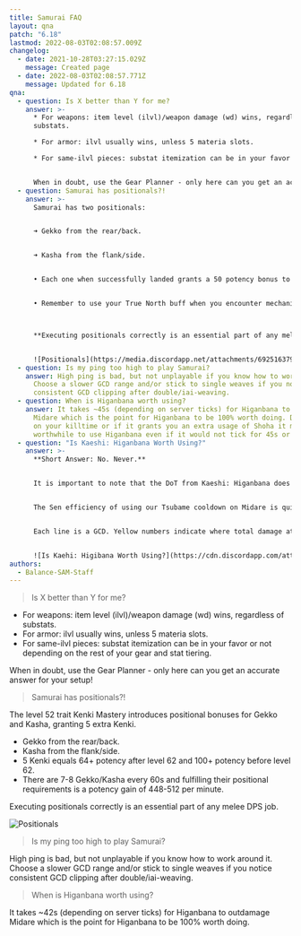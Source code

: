 ```yaml
---
title: Samurai FAQ
layout: qna
patch: "6.18"
lastmod: 2022-08-03T02:08:57.009Z
changelog:
  - date: 2021-10-28T03:27:15.029Z
    message: Created page
  - date: 2022-08-03T02:08:57.771Z
    message: Updated for 6.18
qna:
  - question: Is X better than Y for me?
    answer: >-
      * For weapons: item level (ilvl)/weapon damage (wd) wins, regardless of
      substats.

      * For armor: ilvl usually wins, unless 5 materia slots.

      * For same-ilvl pieces: substat itemization can be in your favor or not depending on the rest of your gear and stat tiering.


      When in doubt, use the Gear Planner - only here can you get an accurate answer for **your** setup!
  - question: Samurai has positionals?!
    answer: >-
      Samurai has two positionals:


      ➜ Gekko from the rear/back.


      ➜ Kasha from the flank/side.


      • Each one when successfully landed grants a 50 potency bonus to the base combo potency. Given the overall usage of ~7 positionals every 60s, this equates to a 350 potency gain every minute.


      • Remember to use your True North buff when you encounter mechanics that make you unable to properly execute your positionals.



      **Executing positionals correctly is an essential part of any melee DPS job!**


      ![Positionals](https://media.discordapp.net/attachments/692516379848343654/797869644261621810/Positionals.png "SAM Positionals Graphic")
  - question: Is my ping too high to play Samurai?
    answer: High ping is bad, but not unplayable if you know how to work around it.
      Choose a slower GCD range and/or stick to single weaves if you notice
      consistent GCD clipping after double/iai-weaving.
  - question: When is Higanbana worth using?
    answer: It takes ~45s (depending on server ticks) for Higanbana to outdamage
      Midare which is the point for Higanbana to be 100% worth doing. Depending
      on your killtime or if it grants you an extra usage of Shoha it may be
      worthwhile to use Higanbana even if it would not tick for 45s or more.
  - question: "Is Kaeshi: Higanbana Worth Using?"
    answer: >-
      **Short Answer: No. Never.**


      It is important to note that the DoT from Kaeshi: Higanbana does not stack with the DoT from regular Higanbana. This makes it obvious from even a cursory glance at the tooltip that it has no use case in single-target situations. What might not be obvious though is that, in fact, Kaeshi: Higanbana has no use case in any situation - ever.


      The Sen efficiency of using our Tsubame cooldown on Midare is quite literally impossible to beat. In short, it is always better to use Tsubame on Kaeshi: Setsugekka and then apply a manual Higanbana to our second target than it is to ever use Kaeshi: Higanbana because it costs just three GCDs to do so compared to the nine to fire off another Midare. I have created a simple potency table to illustrate how this works.


      Each line is a GCD. Yellow numbers indicate where total damage at that GCD is equal between rotations. Red numbers mean that rotation is underperforming compared to the other. And green numbers mean that rotation is outperforming the other.


      ![Is Kaehi: Higibana Worth Using?](https://cdn.discordapp.com/attachments/752334526449057853/884903581537427466/unknown.png)
authors:
  - Balance-SAM-Staff
---
```

> Is X better than Y for me?

* For weapons: item level (ilvl)/weapon damage (wd) wins, regardless of substats.
* For armor: ilvl usually wins, unless 5 materia slots.
* For same-ilvl pieces: substat itemization can be in your favor or not depending on the rest of your gear and stat tiering.

When in doubt, use the Gear Planner - only here can you get an accurate answer for your setup!

> Samurai has positionals?!

The level 52 trait Kenki Mastery introduces positional bonuses for Gekko and Kasha, granting 5 extra Kenki.

* Gekko from the rear/back.
* Kasha from the flank/side.
* 5 Kenki equals 64+ potency after level 62 and 100+ potency before level 62.
* There are 7-8 Gekko/Kasha every 60s and fulfilling their positional requirements is a potency gain of 448-512 per minute.

Executing positionals correctly is an essential part of any melee DPS job.

![Positionals](https://media.discordapp.net/attachments/692516379848343654/797869644261621810/Positionals.png "SAM Positionals Graphic")

> Is my ping too high to play Samurai?

High ping is bad, but not unplayable if you know how to work around it. Choose a slower GCD range and/or stick to single weaves if you notice consistent GCD clipping after double/iai-weaving.

> When is Higanbana worth using?

It takes ~42s (depending on server ticks) for Higanbana to outdamage Midare which is the point for Higanbana to be 100% worth doing.